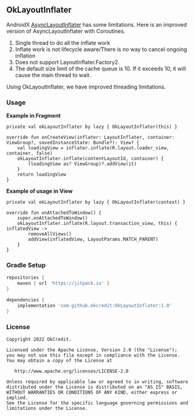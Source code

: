 ## OkLayoutInflater

AndroidX [AsyncLayoutInflater](https://developer.android.com/reference/androidx/asynclayoutinflater/view/AsyncLayoutInflater)
has some limitations. Here is an improved version of AsyncLayoutInflater with Coroutines.

1. Single thread to do all the inflate work
2. Inflate work is not lifecycle aware/There is no way to cancel ongoing inflation
3. Does not support LayoutInflater.Factory2.
4. The default size limit of the cache queue is 10. If it exceeds 10, it will cause the main thread
   to wait.

Using OkLayoutInflater, we have improved threading limitations.

### Usage

**Example in Fragment**

```
private val okLayoutInflater by lazy { OkLayoutInflater(this) }

override fun onCreateView(inflater: LayoutInflater, container: ViewGroup?, savedInstanceState: Bundle?): View? {
    val loadingView = inflater.inflate(R.layout.loader_view, container, false)
    okLayoutInflater.inflate(contentLayoutId, container) {
        (loadingView as? ViewGroup)?.addView(it)
    }
    return loadingView
}
```

**Example of usage in View**

```
private val okLayoutInflater by lazy { OkLayoutInflater(context) }

override fun onAttachedToWindow() {
    super.onAttachedToWindow()
    okLayoutInflater.inflate(R.layout.transaction_view, this) { inflatedView ->
        removeAllViews()
        addView(inflatedView, LayoutParams.MATCH_PARENT)
    }
}
```

### Gradle Setup

```gradle
repositories {
    maven { url 'https://jitpack.io' }
}

dependencies {
    implementation 'com.github.okcredit:OkLayoutInflater:1.0'
}
```

### License

    Copyright 2022 OkCredit.

    Licensed under the Apache License, Version 2.0 (the "License");
    you may not use this file except in compliance with the License.
    You may obtain a copy of the License at

       http://www.apache.org/licenses/LICENSE-2.0

    Unless required by applicable law or agreed to in writing, software
    distributed under the License is distributed on an "AS IS" BASIS,
    WITHOUT WARRANTIES OR CONDITIONS OF ANY KIND, either express or implied.
    See the License for the specific language governing permissions and
    limitations under the License.
